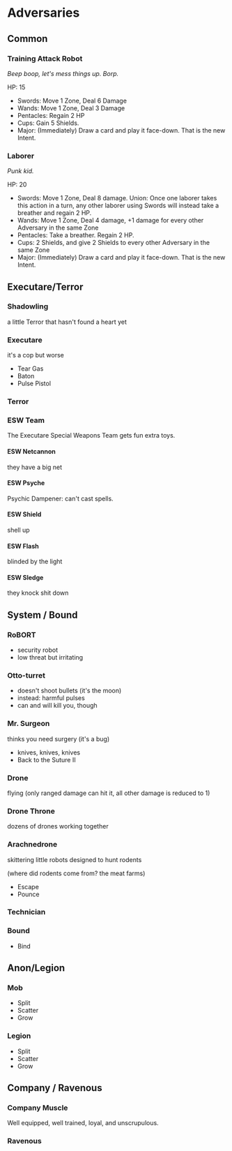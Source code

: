 # Adversaries

## Common

### Training Attack Robot
_Beep boop, let's mess things up. Borp._

HP: 15

* Swords: Move 1 Zone, Deal 6 Damage
* Wands: Move 1 Zone, Deal 3 Damage
* Pentacles: Regain 2 HP
* Cups: Gain 5 Shields.
* Major: (Immediately) Draw a card and play it face-down. That is the new Intent.

### Laborer
_Punk kid._

HP: 20

* Swords: Move 1 Zone, Deal 8 damage. Union: Once one laborer takes this action in a turn, any other laborer using Swords will instead take a breather and regain 2 HP.
* Wands: Move 1 Zone, Deal 4 damage, +1 damage for every other Adversary in the same Zone
* Pentacles: Take a breather. Regain 2 HP.
* Cups: 2 Shields, and give 2 Shields to every other Adversary in the same Zone
* Major: (Immediately) Draw a card and play it face-down. That is the new Intent.


## Executare/Terror

### Shadowling
a little Terror that hasn't found a heart yet

### Executare
it's a cop but worse

* Tear Gas
* Baton
* Pulse Pistol


### Terror

### ESW Team
The Executare Special Weapons Team gets fun extra toys.

#### ESW Netcannon
they have a big net

#### ESW Psyche
Psychic Dampener: can't cast spells.

#### ESW Shield
shell up

#### ESW Flash
blinded by the light

#### ESW Sledge
they knock shit down


## System / Bound

### RoBORT

* security robot
* low threat but irritating

### Otto-turret

* doesn't shoot bullets (it's the moon)
* instead: harmful pulses
* can and will kill you, though

### Mr. Surgeon
thinks you need surgery (it's a bug)

* knives, knives, knives
* Back to the Suture II

### Drone
flying (only ranged damage can hit it, all other damage is reduced to 1)

### Drone Throne
dozens of drones working together

### Arachnedrone
skittering little robots designed to hunt rodents

(where did rodents come from?  the meat farms)

* Escape
* Pounce

### Technician

### Bound

* Bind

## Anon/Legion

### Mob

* Split
* Scatter
* Grow

### Legion

* Split
* Scatter
* Grow

## Company / Ravenous

### Company Muscle

Well equipped, well trained, loyal, and unscrupulous.


### Ravenous